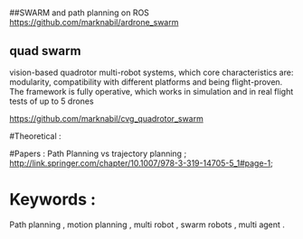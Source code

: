 

#

##SWARM and path planning on ROS 
https://github.com/marknabil/ardrone_swarm

## quad swarm

vision-based quadrotor multi-robot systems, which core characteristics are: modularity, compatibility with different platforms and
being flight-proven. The framework is fully operative, which works in simulation and in real flight tests of up to 5 drones

https://github.com/marknabil/cvg_quadrotor_swarm

#Theoretical :


#Papers :
Path Planning vs trajectory planning ; http://link.springer.com/chapter/10.1007/978-3-319-14705-5_1#page-1; 

# Keywords : 
Path planning , motion planning , multi robot , swarm robots , multi agent . 

